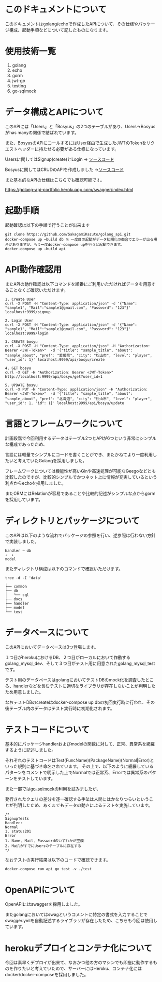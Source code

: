 # このドキュメントについて
このドキュメントはgolang/echoで作成したAPIについて、その仕様やパッケージ構成、起動手順などについて記したものになります。

# 使用技術一覧
1. golang
2. echo
3. gorm
4. jwt-go
5. testing
6. go-sqlmock

# データ構成とAPIについて
このAPIには「Users」と「Bosyus」の2つのテーブルがあり、Users→Bosyusがhas manyの関係で結ばれています。

また、BosyusのAPIにコールするにはUser経由で生成したJWTのTokenをリクエストヘッダーに持たせる必要がある仕様になっています。

Usersに関してはSignup(create)とLogin → [ソースコード](https://github.com/SakagamiKazuto/golang_api/blob/main/handler/auth.go)

Bosyusに関してはCRUDのAPIを作成しました →[ソースコード](https://github.com/SakagamiKazuto/golang_api/blob/main/handler/handler.go)

また基本的なAPIの仕様はこちらでも確認可能です。

<https://golang-api-portfolio.herokuapp.com/swagger/index.html>

# 起動手順
起動確認は以下の手順で行うことが出来ます
```
git clone https://github.com/SakagamiKazuto/golang_api.git
docker-compose up —build db ※ 一度目の起動がデータ初期化の都合でエラーが出る場合がありますが、もう一度docker-compose upを行うと起動できます。
docker-compose up —build api
```
# API動作確認用
またAPIの動作確認は以下コマンドを順番にご利用いただければデータを用意することなくご確認いただけます。
```
1. Create User
curl -X POST -H "Content-Type: application/json" -d '{"Name": "sample1", "Mail":"sample1@gmail.com", "Password": "123"}' localhost:9999/signup

2. Login User
curl -X POST -H "Content-Type: application/json" -d '{"Name": "sample1", "Mail":"sample1@gmail.com", "Password": "123"}' localhost:9999/login

3. CREATE bosyu
curl -X POST -H "Content-Type: application/json" -H "Authorization: Bearer <JWT-Token>"  -d '{"title": "sample_title", "about": "sample_about", "pref": "愛媛県", "city": "松山市", "level": "player", "user_id": 1}' localhost:9999/api/bosyu/create

4. GET bosyu
curl -X GET -H "Authorization: Bearer <JWT-Token>" http://localhost:9999/api/bosyu/get?user_id=1

5. UPDATE bosyu
curl -X PUT -H "Content-Type: application/json" -H "Authorization: Bearer <JWT-Token>"  -d '{"title": "sample_title", "about": "sample_about", "pref": "北海道", "city": "松山市", "level": "player", "user_id": 1, "id": 1}' localhost:9999/api/bosyu/update
```
# 言語とフレームワークについて
計画段階で今回利用するデータはテーブル2つとAPIが6つという非常にシンプルな構成であったため、

言語には軽量でシンプルにコードを書くことができ、またかねてより一度利用したいと考えていたGolangを採用しました。

フレームワークについては機能性が高いGinや高速処理が可能なGeegoなどとも比較したのですが、比較的シンプルでかつネット上に情報が充実しているという利点からechoを採用しました。

またORMにはRelationが容易であることや比較的記述がシンプルな点からgormを採用しています。

# ディレクトリとパッケージについて
このAPIは以下のような流れでパッケージの参照を行い、逆参照は行わない方針で実装しました。
```
handler → db
↓  ↓
model
```
またディレクトリ構成は以下のコマンドで確認いただけます。

```
tree -d -I 'data'
.
├── common
├── db
│   └── sql
├── docs
├── handler
├── model
└── test
```

# データベースについて
このAPIにおいてデータベースは3つ登場します。

１つ目がherokuにおけるDB、２つ目がローカルにおいて作動するgolang_mysql_dev、そして３つ目がテスト用に用意されたgolang_mysql_testです。

テスト用のデータベースはgolangにおいてテストDBのmock化を調査したところ、handlerなどを含むテストに適切なライブラリが存在しないことが判明したため用意しました。

なおテストDBのcreateはdocker-compose up dbの初回実行時に行われ、その後テーブル内のデータはテスト実行時に初期化されます。

# テストコードについて
基本的にパッケージhandlerおよびmodelの関数に対して、正常、異常系を網羅するように記述しました。

それぞれのテストコードはTest(FuncName)(PackageName)(Normal|Error)といった規則に基づき命名されています。
その上で、以下のように網羅しているパターンをコメントで明示した上でNormalでは正常系、Errorでは異常系のパターンをテストしています。

また一部では[go-sqlmock](https://github.com/DATA-DOG/go-sqlmock)の利用を試みましたが、

発行されたクエリの差分を逐一確認する手法は人間にはかなりつらいということが判明したため、あくまでもデータの動きによるテストを実施しています。
```
/*
SignupTests
Handler:
Normal
1. status201
Error
1. Name, Mail, Passwordのいずれかが空欄
2. MailがすでにUsersのテーブルに存在する
*/
```

なおテストの実行結果は以下のコードで確認できます。
```
docker-compose run api go test -v ./test
```

# OpenAPIについて
OpenAPIにはswaggerを採用しました。

またgolangにおいてはswagというコメントに特定の書式を入力することでswagger.ymlを自動記述するライブラリが存在したため、こちらも今回は使用しています。

# herokuデプロイとコンテナ化について
今回は素早くデプロイが出来て、なおかつ他の方のマシンでも即座に動作するものを作りたいと考えていたので、サーバーにはHeroku、コンテナ化にはdocker/docker-composeを採用しました。
